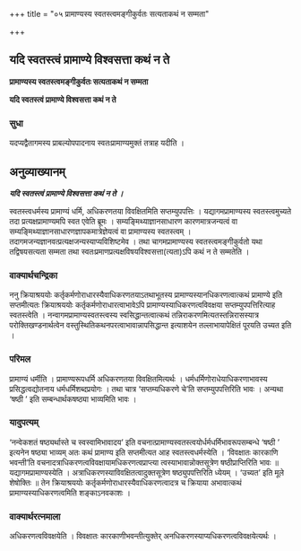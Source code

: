 +++
title = "०५ प्रामाण्यस्य स्वतस्त्वमङ्गीकुर्वतः सत्यताकथं न सम्मता"

+++


## यदि स्वतस्त्वं प्रामाण्ये विश्वसत्ता कथं न ते

**प्रामाण्यस्य स्वतस्त्वमङ्गीकुर्वतः सत्यताकथं न सम्मता**

**यदि स्वतस्त्वं प्रामाण्ये विश्वसत्ता कथं न ते**

### **सुधा**

यदप्यद्वैतागमस्य प्राबल्योपपादनाय स्वतःप्रामाण्यमुक्तं तत्राह यदीति ।

## **अनुव्याख्यानम्**

***यदि स्वतस्त्वं प्रामाण्ये विश्वसत्ता कथं न ते ।***

स्वतस्त्वधर्मस्य प्रामाण्यं धर्मि, अधिकरणतया विवक्षितमिति सप्तम्युपपत्तिः । यद्यागमप्रामाण्यस्य स्वतस्त्वमुच्यते तदा प्रत्यक्षप्रामाण्यमपि स्वत एवेति ब्रूमः । सम्यङ्मिथ्याज्ञानसाधारण कारणमात्रजन्यत्वं वा सम्यङ्मिथ्याज्ञानसाधारणज्ञापकमात्रेज्ञेयत्वं वा प्रामाण्यस्य स्वतस्त्वम् । तदागमजन्यज्ञानवत्प्रत्यक्षजन्यस्याप्यविशिष्टमेव । तथा चागमप्रामाण्यस्य स्वतस्त्वमङ्गीकुर्वतो यथा तद्विषयसत्यता सम्मता तथा स्वतःप्रमाणप्रत्यक्षविषयविश्वसत्ता(त्यता)ऽपि कथं न ते सम्मतेति ।

### **वाक्यार्थचन्द्रिका**

ननु क्रियाश्रययोः कर्तृकर्मणोराधारस्यैवाधिकरणतयाऽतथाभूतस्य प्रामाण्यस्यानधिकरणत्वात्कथं प्रामाण्ये इति सप्तमीत्यतः क्रियाश्रययोः कर्तृकर्मणोराधारत्वाभावेऽपि प्रामाण्यस्याधिकरणत्वविवक्षया सप्तम्युपपत्तिरित्याह स्वतस्त्वेति । नन्वागमप्रामाण्यस्वतस्त्वस्य स्वसिद्धान्तत्वात्कथं तन्निराकरणमित्यतस्तन्निरासस्यात्र परोक्तिखण्डनार्थत्वेन वस्तुस्थितिकथनपरत्वाभावान्नापसिद्धान्त इत्याशयेन तल्लाभायापेक्षितं पूरयति उच्यत इति ।

### **परिमल**

प्रामाण्यं धर्मीति । प्रामाण्यरूपधर्मि अधिकरणतया विवक्षितमित्यर्थः । धर्मधर्मिणोराधेयाधिकरणाभावस्य प्रसिद्धत्वद्योतनाय धर्मधर्मिशब्दप्रयोगः । तथा चात्र ‘सप्तम्यधिकरणे चे’ति सप्तम्युपपत्तिरिति भावः । अन्यथा ‘षष्ठी ’ इति सम्बन्धार्थकषष्ठ्या भाव्यमिति भावः ।

### **यादुपत्यम्**

‘नन्वेकशतं षष्ठ्यर्थास्ते च स्वस्वामिभावादय’ इति वचनात्प्रामाण्यस्वतस्त्वयोर्धर्मधर्मिभावरूपसम्बन्धे ‘षष्ठी ’ इत्यनेन षष्ठ्या भाव्यम् अतः कथं प्रामाण्य इति सप्तमीत्यत आह स्वतस्त्वधर्मस्येति । ‘विवक्षातः कारकाणि भवन्ती’ति वचनादत्राधिकरणत्वविवक्षायामधिकरणत्वप्राप्त्या त्वस्याभावान्नोक्तसूत्रेण षष्ठीप्राप्तिरिति भावः ॥ यद्यागमप्रामाण्यस्येति । अत्राधिकरणस्याविवक्षितत्वादुक्तसूत्रेण षष्ठ्युपपत्तिरिति ध्येयम् । ‘उच्यत’ इति मूले शेषोक्तिः ॥ तेन क्रियाश्रययोः कर्तृकर्मणोराधारस्यैवाधिकरणत्वादत्र च क्रियाया अभावात्कथं प्रामाण्यस्याधिकरणत्वमिति शङ्काऽनवकाशः ।

### **वाक्यार्थरत्नमाला**

अधिकरणत्वविवक्षयेति । विवक्षातः कारकाणीभवन्तीत्युक्तेर् अनधिकरणस्याप्यधिकरणत्वविवक्षयेत्यर्थः ।

